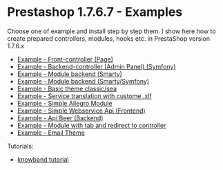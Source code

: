 # Prestashop 1.7.6.7 - Examples

Choose one of example and install step by step them. I show here how to create prepared controllers, modules, hooks etc. in PrestaShop version 1.7.6.x

* [Example - Front-controller (Page)](https://github.com/damian-pm/prestashop_examples/tree/master/examples/ExampleFrontController)
* [Example - Backend-controller (Admin Panel) (Symfony)](https://github.com/damian-pm/prestashop_examples/tree/master/examples/ExampleBackEndController)
* [Example - Module backend (Smarty)](https://github.com/damian-pm/prestashop_examples/tree/master/examples/ExampleModule)
* [Example - Module backend (Smarty/Symfony)](https://github.com/damian-pm/prestashop_examples/tree/master/examples/ExampleModuleBackEndSymfony)
* [Example - Basic theme classic/sea](https://github.com/damian-pm/prestashop_examples/tree/master/examples/ExampleThemeSea)
* [Example - Service translation with custome .xlf](https://github.com/damian-pm/prestashop_examples/tree/master/examples/ExampleTranslationService)
* [Example - Simple Allegro Module ](https://github.com/damian-pm/prestashop_examples/tree/master/examples/ExampleModuleAllegro)
* [Example - Simple Webservice Api (Frontend) ](https://github.com/damian-pm/prestashop_examples/tree/master/examples/ExampleWebserviceApi)
* [Example - Api Beer (Backend) ](https://github.com/damian-pm/prestashop_examples/tree/master/examples/ExampleApiAdmin)
* [Example - Module with tab and redirect to controller](https://github.com/damian-pm/prestashop_examples/tree/master/examples/ExampleModuleTabRedirect)
* [Example - Email Theme](https://github.com/damian-pm/prestashop_examples/tree/master/examples/ExampleEmailTheme)

Tutorials:
* [knowband tutorial](https://www.knowband.com/blog/pl/prestashop-poradniki/)
